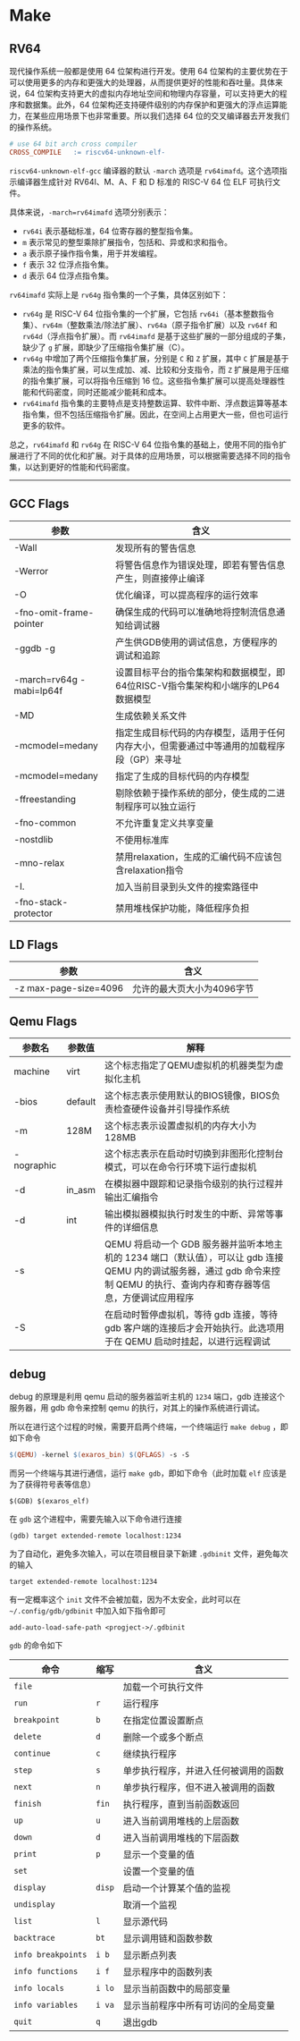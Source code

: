 # Make

## RV64

现代操作系统一般都是使用 64 位架构进行开发。使用 64 位架构的主要优势在于可以使用更多的内存和更强大的处理器，从而提供更好的性能和吞吐量。具体来说，64 位架构支持更大的虚拟内存地址空间和物理内存容量，可以支持更大的程序和数据集。此外，64 位架构还支持硬件级别的内存保护和更强大的浮点运算能力，在某些应用场景下也非常重要。所以我们选择 64 位的交叉编译器去开发我们的操作系统。

```makefile
# use 64 bit arch cross compiler
CROSS_COMPILE	:= riscv64-unknown-elf-
```

`riscv64-unknown-elf-gcc` 编译器的默认 `-march` 选项是 `rv64imafd`。这个选项指示编译器生成针对 RV64I、M、A、F 和 D 标准的 RISC-V 64 位 ELF 可执行文件。

具体来说，`-march=rv64imafd` 选项分别表示：

- `rv64i` 表示基础标准，64 位寄存器的整型指令集。
- `m` 表示常见的整型乘除扩展指令，包括和、异或和求和指令。
- `a` 表示原子操作指令集，用于并发编程。
- `f` 表示 32 位浮点指令集。
- `d` 表示 64 位浮点指令集。

`rv64imafd` 实际上是 `rv64g` 指令集的一个子集，具体区别如下：

- `rv64g` 是 RISC-V 64 位指令集的一个扩展，它包括 `rv64i`（基本整数指令集）、`rv64m`（整数乘法/除法扩展）、`rv64a`（原子指令扩展）以及 `rv64f` 和 `rv64d`（浮点指令扩展）。而 `rv64imafd` 是基于这些扩展的一部分组成的子集，缺少了 `g` 扩展，即缺少了压缩指令集扩展（C）。
- `rv64g` 中增加了两个压缩指令集扩展，分别是 `C` 和 `Z` 扩展，其中 `C` 扩展是基于乘法的指令集扩展，可以生成加、减、比较和分支指令，而 `Z` 扩展是用于压缩的指令集扩展，可以将指令压缩到 16 位。这些指令集扩展可以提高处理器性能和代码密度，同时还能减少能耗和成本。
- `rv64imafd` 指令集的主要特点是支持整数运算、软件中断、浮点数运算等基本指令集，但不包括压缩指令扩展。因此，在空间上占用更大一些，但也可运行更多的软件。

总之，`rv64imafd` 和 `rv64g` 在 RISC-V 64 位指令集的基础上，使用不同的指令扩展进行了不同的优化和扩展。对于具体的应用场景，可以根据需要选择不同的指令集，以达到更好的性能和代码密度。

---



## GCC Flags

| 参数                     | 含义                                                         |
| ------------------------ | ------------------------------------------------------------ |
| -Wall                    | 发现所有的警告信息                                           |
| -Werror                  | 将警告信息作为错误处理，即若有警告信息产生，则直接停止编译   |
| -O                       | 优化编译，可以提高程序的运行效率                             |
| -fno-omit-frame-pointer  | 确保生成的代码可以准确地将控制流信息通知给调试器             |
| -ggdb -g                 | 产生供GDB使用的调试信息，方便程序的调试和追踪                |
| -march=rv64g -mabi=lp64f | 设置目标平台的指令集架构和数据模型，即64位RISC-V指令集架构和小端序的LP64数据模型 |
| -MD                      | 生成依赖关系文件                                             |
| -mcmodel=medany          | 指定生成目标代码的内存模型，适用于任何内存大小，但需要通过中等通用的加载程序段（GP）来寻址 |
| -mcmodel=medany          | 指定了生成的目标代码的内存模型                               |
| -ffreestanding           | 剔除依赖于操作系统的部分，使生成的二进制程序可以独立运行     |
| -fno-common              | 不允许重复定义共享变量                                       |
| -nostdlib                | 不使用标准库                                                 |
| -mno-relax               | 禁用relaxation，生成的汇编代码不应该包含relaxation指令       |
| -I.                      | 加入当前目录到头文件的搜索路径中                             |
| -fno-stack-protector     | 禁用堆栈保护功能，降低程序负担                               |



## LD Flags

| 参数                  | 含义                       |
| --------------------- | -------------------------- |
| -z max-page-size=4096 | 允许的最大页大小为4096字节 |



## Qemu Flags

| 参数名     | 参数值  | 解释                                                         |
| ---------- | ------- | ------------------------------------------------------------ |
| machine    | virt    | 这个标志指定了QEMU虚拟机的机器类型为虚拟化主机               |
| -bios      | default | 这个标志表示使用默认的BIOS镜像，BIOS负责检查硬件设备并引导操作系统 |
| -m         | 128M    | 这个标志表示设置虚拟机的内存大小为128MB                      |
| -nographic |         | 这个标志表示在启动时切换到非图形化控制台模式，可以在命令行环境下运行虚拟机 |
| -d         | in_asm  | 在模拟器中跟踪和记录指令级别的执行过程并输出汇编指令         |
| -d         | int     | 输出模拟器模拟执行时发生的中断、异常等事件的详细信息         |
| -s         |         | QEMU 将启动一个 GDB 服务器并监听本地主机的 1234 端口（默认值），可以让 gdb 连接 QEMU 内的调试服务器，通过 gdb 命令来控制 QEMU 的执行、查询内存和寄存器等信息，方便调试应用程序 |
| -S         |         | 在启动时暂停虚拟机，等待 gdb 连接，等待 gdb 客户端的连接后才会开始执行。此选项用于在 QEMU 启动时挂起，以进行远程调试 |





## debug

debug 的原理是利用 qemu 启动的服务器监听主机的 `1234` 端口，gdb 连接这个服务器，用 gdb 命令来控制 qemu 的执行，对其上的操作系统进行调试。

所以在进行这个过程的时候，需要开启两个终端，一个终端运行 `make debug` ，即如下命令

```makefile
$(QEMU) -kernel $(exaros_bin) $(QFLAGS) -s -S
```

而另一个终端与其进行通信，运行 `make gdb`，即如下命令（此时加载 `elf` 应该是为了获得符号表等信息）

```shell
$(GDB) $(exaros_elf)
```

在 `gdb` 这个进程中，需要先输入以下命令进行连接

```shell
(gdb) target extended-remote localhost:1234
```

为了自动化，避免多次输入，可以在项目根目录下新建 `.gdbinit` 文件，避免每次的输入

```shell
target extended-remote localhost:1234
```

有一定概率这个 `init` 文件不会被加载，因为不太安全，此时可以在 `~/.config/gdb/gdbinit` 中加入如下指令即可

```shell
add-auto-load-safe-path <progject->/.gdbinit
```

`gdb` 的命令如下

| 命令               | 缩写   | 含义                                 |
| ------------------ | ------ | ------------------------------------ |
| `file`             |        | 加载一个可执行文件                   |
| `run`              | `r`    | 运行程序                             |
| `breakpoint`       | `b`    | 在指定位置设置断点                   |
| `delete`           | `d`    | 删除一个或多个断点                   |
| `continue`         | `c`    | 继续执行程序                         |
| `step`             | `s`    | 单步执行程序，并进入任何被调用的函数 |
| `next`             | `n`    | 单步执行程序，但不进入被调用的函数   |
| `finish`           | `fin`  | 执行程序，直到当前函数返回           |
| `up`               | `u`    | 进入当前调用堆栈的上层函数           |
| `down`             | `d`    | 进入当前调用堆栈的下层函数           |
| `print`            | `p`    | 显示一个变量的值                     |
| `set`              |        | 设置一个变量的值                     |
| `display`          | `disp` | 启动一个计算某个值的监视             |
| `undisplay`        |        | 取消一个监视                         |
| `list`             | `l`    | 显示源代码                           |
| `backtrace`        | `bt`   | 显示调用链和函数参数                 |
| `info breakpoints` | `i b`  | 显示断点列表                         |
| `info functions`   | `i f`  | 显示程序中的函数列表                 |
| `info locals`      | `i lo` | 显示当前函数中的局部变量             |
| `info variables`   | `i va` | 显示当前程序中所有可访问的全局变量   |
| `quit`             | `q`    | 退出gdb                              |
